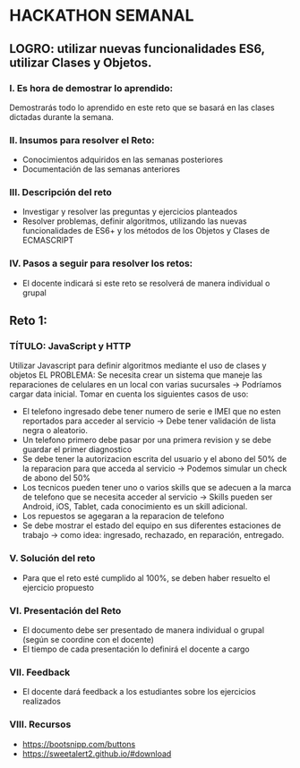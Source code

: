 # HACKATHON SEMANAL

## LOGRO: utilizar nuevas funcionalidades ES6, utilizar Clases y Objetos. 

### I.	Es hora de demostrar lo aprendido:
Demostrarás todo lo aprendido en este reto que se basará en las clases dictadas durante la semana.
### II.	Insumos para resolver el Reto:
- Conocimientos adquiridos en las semanas posteriores
- Documentación de las semanas anteriores

### III.	Descripción del reto
- Investigar y resolver las preguntas y ejercicios planteados
- Resolver problemas, definir algoritmos, utilizando las nuevas funcionalidades de ES6+ y los métodos de los Objetos y Clases de ECMASCRIPT

### IV.	Pasos a seguir para resolver los retos: 

- El docente indicará si este reto se resolverá de manera individual o grupal

## Reto 1:

### TÍTULO: JavaScript y HTTP
Utilizar Javascript para definir algoritmos mediante el uso de clases y objetos
EL PROBLEMA: 
Se necesita crear un sistema que maneje las reparaciones de celulares en un local con varias sucursales -> Podríamos cargar data inicial.
Tomar en cuenta los siguientes casos de uso:
- El telefono ingresado debe tener numero de serie e IMEI que no esten reportados para acceder al servicio -> Debe tener validación de lista negra o aleatorio.
- Un telefono primero debe pasar por una primera revision y se debe guardar el primer diagnostico
- Se debe tener la autorizacion escrita del usuario y el abono del 50% de la reparacion para que acceda al servicio -> Podemos simular un check de abono del 50%
- Los tecnicos pueden tener uno o varios skills que se adecuen a la marca de telefono que se necesita acceder al servicio -> Skills pueden ser Android, iOS, Tablet, cada conocimiento es un skill adicional.
- Los repuestos se agegaran a la reparacion de telefono
- Se debe mostrar el estado del equipo en sus diferentes estaciones de trabajo -> como idea: ingresado, rechazado, en reparación, entregado.


### V.	Solución del reto
- Para que el reto esté cumplido al 100%, se deben haber resuelto el ejercicio propuesto

### VI.	Presentación del Reto
- El documento debe ser presentado de manera individual o grupal (según se coordine con el docente)
- El tiempo de cada presentación lo definirá el docente a cargo

### VII.	Feedback
- El docente dará feedback a los estudiantes sobre los ejercicios realizados

### VIII.	Recursos
- https://bootsnipp.com/buttons
- https://sweetalert2.github.io/#download
